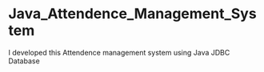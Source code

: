 # Java_Attendence_Management_System
I developed this Attendence management system using Java JDBC Database
